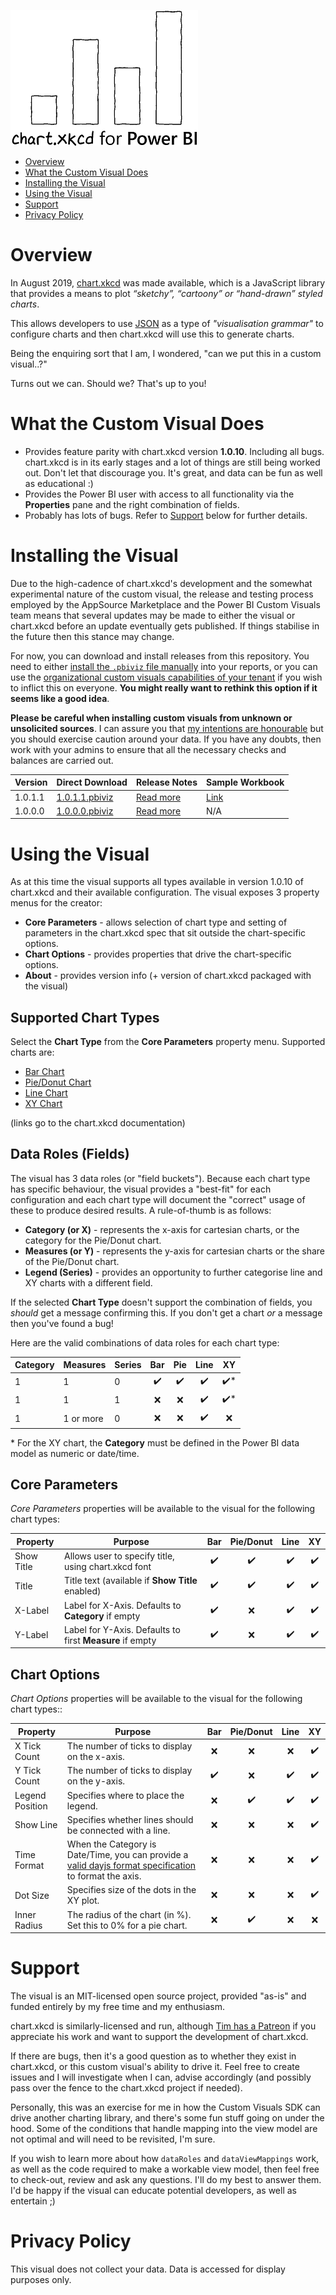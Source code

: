 ![chart.xkcd for Power BI](doc/images/main_logo_small.png)

* [Overview](#overview)
* [What the Custom Visual Does](#what-the-custom-visual-does)
* [Installing the Visual](#installing-the-visual)
* [Using the Visual](#using-the-visual)
* [Support](#support)
* [Privacy Policy](#privacy-policy)

# Overview

In August 2019, [chart.xkcd](https://github.com/timqian/chart.xkcd) was made available, which is a JavaScript library that provides a means to plot *“sketchy”, “cartoony” or “hand-drawn” styled charts*.

This allows developers to use [JSON](https://www.json.org/) as a type of *"visualisation grammar"* to configure charts and then chart.xkcd will use this to generate charts.

Being the enquiring sort that I am, I wondered, "can we put this in a custom visual..?"

Turns out we can. Should we? That's up to you!

# What the Custom Visual Does

* Provides feature parity with chart.xkcd version **1.0.10**. Including all bugs. chart.xkcd is in its early stages and a lot of things are still being worked out. Don't let that discourage you. It's great, and data can be fun as well as educational :)
* Provides the Power BI user with access to all functionality via the **Properties** pane and the right combination of fields.
* Probably has lots of bugs. Refer to [Support](#support) below for further details.

# Installing the Visual

Due to the high-cadence of chart.xkcd's development and the somewhat experimental nature of the custom visual, the release and testing process employed by the AppSource Marketplace and the Power BI Custom Visuals team means that several updates may be made to either the visual or chart.xkcd before an update eventually gets published. If things stabilise in the future then this stance may change.

For now, you can download and install releases from this repository. You need to either [install the `.pbiviz` file manually](https://docs.microsoft.com/en-us/power-bi/power-bi-custom-visuals#import-a-custom-visual-from-a-file) into your reports, or you can use the [organizational custom visuals capabilities of your tenant](https://docs.microsoft.com/en-us/power-bi/power-bi-custom-visuals-organization) if you wish to inflict this on everyone. **You might really want to rethink this option if it seems like a good idea**.

**Please be careful when installing custom visuals from unknown or unsolicited sources**. I can assure you that [my intentions are honourable](#privacy-policy) but you should exercise caution around your data. If you have any doubts, then work with your admins to ensure that all the necessary checks and balances are carried out.

| Version | Direct Download | Release Notes | Sample Workbook |
|---------|-----------------|---------------|-----------------|
| 1.0.1.1 | [1.0.1.1.pbiviz](https://github.com/dm-p/powerbi-visuals-chartxkcd/releases/download/1.0.1.1/chartXkcdForPowerBI.1.0.1.1.pbiviz) | [Read more](https://github.com/dm-p/powerbi-visuals-chartxkcd/releases/tag/1.0.1.1) | [Link](https://github.com/dm-p/powerbi-visuals-chartxkcd/releases/download/1.0.1.1/chart.xkcd-for-Power-BI-Sample-Workbook.1.0.1.1.pbix) |
| 1.0.0.0 | [1.0.0.0.pbiviz](https://github.com/dm-p/powerbi-visuals-chartxkcd/releases/download/1.0.0.0/chartXkcdForPowerBI.1.0.0.0.pbiviz) | [Read more](https://github.com/dm-p/powerbi-visuals-chartxkcd/releases/tag/1.0.0.0) | N/A |

# Using the Visual

As at this time the visual supports all types available in version 1.0.10 of chart.xkcd and their available configuration. The visual exposes 3 property menus for the creator:

* **Core Parameters** - allows selection of chart type and setting of parameters in the chart.xkcd spec that sit outside the chart-specific options.
* **Chart Options** - provides properties that drive the chart-specific options.
* **About** - provides version info (+ version of chart.xkcd packaged with the visual)

## Supported Chart Types

Select the **Chart Type** from the **Core Parameters** property menu. Supported charts are:

* [Bar Chart](https://timqian.com/chart.xkcd/#bar_chart)
* [Pie/Donut Chart](https://timqian.com/chart.xkcd/#pie_doughnut_chart)
* [Line Chart](https://timqian.com/chart.xkcd/#line_chart)
* [XY Chart](https://timqian.com/chart.xkcd/#xy_chart)

(links go to the chart.xkcd documentation)

## Data Roles (Fields)

The visual has 3 data roles (or "field buckets"). Because each chart type has specific behaviour, the visual provides a "best-fit" for each configuration and each chart type will document the "correct" usage of these to produce desired results. A rule-of-thumb is as follows:

* **Category (or X)** - represents the x-axis for cartesian charts, or the category for the Pie/Donut chart.
* **Measures (or Y)** - represents the y-axis for cartesian charts or the share of the Pie/Donut chart. 
* **Legend (Series)** - provides an opportunity to further categorise line and XY charts with a different field.

If the selected **Chart Type** doesn't support the combination of fields, you *should* get a message confirming this. If you don't get a chart *or* a message then you've found a bug!

Here are the valid combinations of data roles for each chart type:

| Category | Measures  | Series | Bar   | Pie   | Line  | XY   |
|----------|-----------|--------|:-----:|:-----:|:-----:|:----:|
| 1        | 1         | 0      | ✔️    | ✔️   | ✔️   | ✔️*  |
| 1        | 1         | 1      | ❌    | ❌   | ✔️   | ✔️*  |
| 1        | 1 or more | 0      | ❌    | ❌   | ✔️   | ❌   |

\* For the XY chart, the **Category** must be defined in the Power BI data model as numeric or date/time.

## Core Parameters

*Core Parameters* properties will be available to the visual for the following chart types:

| Property   | Purpose                                                  | Bar   | Pie/Donut   | Line   | XY   |
|------------|----------------------------------------------------------|:-----:|:-----------:|:------:|:----:|
| Show Title | Allows user to specify title, using chart.xkcd font      |  ✔️   | ✔️         | ✔️     | ✔️  |
| Title      | Title text (available if **Show Title** enabled)         |  ✔️   | ✔️         | ✔️     | ✔️  |
| X-Label    | Label for X-Axis. Defaults to **Category** if empty      |  ✔️   | ❌         | ✔️     | ✔️  |
| Y-Label    | Label for Y-Axis. Defaults to first **Measure** if empty |  ✔️   | ❌         | ✔️     | ✔️  |

## Chart Options

*Chart Options* properties will be available to the visual for the following chart types::

| Property        | Purpose                                                                                                                                                                                    | Bar   | Pie/Donut   | Line   | XY   |
|-----------------|--------------------------------------------------------------------------------------------------------------------------------------------------------------------------------------------|:-----:|:-----------:|:------:|:----:|
| X Tick Count    | The number of ticks to display on the x-axis.                                                                                                                                              | ❌    | ❌         | ❌     | ✔️  |
| Y Tick Count    | The number of ticks to display on the y-axis.                                                                                                                                              | ✔️    | ❌         | ️️✔️     | ✔️  |
| Legend Position | Specifies where to place the legend.                                                                                                                                                       | ❌    | ️️✔️         | ✔️     | ✔️  |
| Show Line       | Specifies whether lines should be connected with a line.                                                                                                                                   | ❌    | ❌         | ❌     | ✔️  |
| Time Format     | When the Category is Date/Time, you can provide a [valid dayjs format specification](https://github.com/iamkun/dayjs/blob/dev/docs/en/Plugin.md#customparseformat) to format the axis. | ❌    | ❌         | ❌     | ✔️  |
| Dot Size        | Specifies size of the dots in the XY plot.                                                                                                                                                 | ❌    | ❌         | ❌     | ✔️  |
| Inner Radius    | The radius of the chart (in %). Set this to 0% for a pie chart.                                                                                                                            | ❌    | ✔️         | ❌     | ❌  |

# Support

The visual is an MIT-licensed open source project, provided "as-is" and funded entirely by my free time and my enthusiasm. 

chart.xkcd is similarly-licensed and run, although [Tim has a Patreon](https://www.patreon.com/timqian) if you appreciate his work and want to support the development of chart.xkcd.

If there are bugs, then it's a good question as to whether they exist in chart.xkcd, or this custom visual's ability to drive it. Feel free to create issues and I will investigate when I can, advise accordingly (and possibly pass over the fence to the chart.xkcd project if needed).

Personally, this was an exercise for me in how the Custom Visuals SDK can drive another charting library, and there's some fun stuff going on under the hood. Some of the conditions that handle mapping into the view model are not optimal and will need to be revisited, I'm sure.

If you wish to learn more about how `dataRoles` and `dataViewMappings` work, as well as the code required to make a workable view model, then feel free to check-out, review and ask any questions. I'll do my best to answer them. I'd be happy if the visual can educate potential developers, as well as entertain ;)

# Privacy Policy

This visual does not collect your data. Data is accessed for display purposes only.